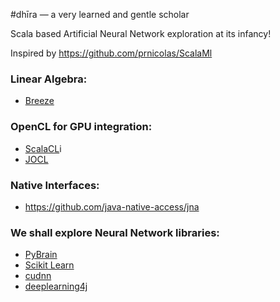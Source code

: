 #dhīra — a very learned and gentle scholar

Scala based Artificial Neural Network exploration at its infancy!

Inspired by https://github.com/prnicolas/ScalaMl

### Linear Algebra:
- [Breeze](https://github.com/scalanlp/breeze)

### OpenCL for GPU integration:
- [ScalaCL](https://github.com/nativelibs4java/ScalaCL)i
- [JOCL](http://www.jocl.org/)

### Native Interfaces:
- https://github.com/java-native-access/jna

### We shall explore Neural Network libraries:
- [PyBrain](http://pybrain.org/)
- [Scikit Learn](http://scikit-learn.org/stable/modules/neural_networks.html)
- [cudnn](https://developer.nvidia.com/cudnn)
- [deeplearning4j](http://deeplearning4j.org/)